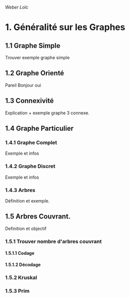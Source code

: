 _Weber Loïc_

# 1. Généralité sur les Graphes

## 1.1 Graphe Simple
Trouver exemple graphe simple

## 1.2 Graphe Orienté
Pareil
Bonjour oui
## 1.3 Connexivité
Explication + exemple graphe 3 connexe.

## 1.4 Graphe Particulier

### 1.4.1 Graphe Complet
Exemple et infos

### 1.4.2 Graphe Discret
Exemple et infos

### 1.4.3 Arbres
Définition et exemple.

## 1.5 Arbres Couvrant.
Definition et objectif

### 1.5.1 Trouver nombre d'arbres couvrant

#### 1.5.1.1 Codage

#### 1.5.1.2 Décodage

### 1.5.2 Kruskal

### 1.5.3 Prim



